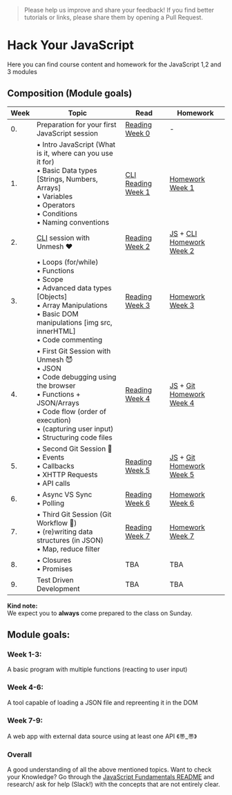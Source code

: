 > Please help us improve and share your feedback! If you find better tutorials or links, please share them by opening a Pull Request.

# Hack Your JavaScript
Here you can find course content and homework for the JavaScript 1,2 and 3 modules

## Composition (Module goals)

|Week|Topic|Read|Homework|
|----|-----|----|--------|
|0.|Preparation for your first JavaScript session|[Reading Week 0](https://github.com/HackYourFuture/JavaScript/tree/laurens_thomas/Week0)|-|
|1.|• Intro JavaScript (What is it, where can you use it for)<br>• Basic Data types [Strings, Numbers, Arrays]<br>• Variables<br>• Operators<br>• Conditions <br>• Naming conventions| [CLI Reading Week 1](https://github.com/HackYourFuture/CommandLine/blob/master/Lecture-1.md)| [Homework Week 1](https://github.com/HackYourFuture/JavaScript/tree/laurens_thomas/Week1/MAKEME.md)|
|2.| [CLI](https://github.com/HackYourFuture/CommandLine) session with Unmesh :heart:|[Reading Week 2](https://github.com/HackYourFuture/JavaScript/tree/laurens_thomas/Week2)|[JS](https://github.com/HackYourFuture/JavaScript/tree/laurens_thomas/Week2/MAKEME.md) + [CLI Homework Week 2](https://github.com/HackYourFuture/CommandLine/blob/master/HomeWork.md)|
|3.|• Loops (for/while)<br>• Functions <br>• Scope <br>• Advanced data types [Objects] <br>• Array Manipulations <br>• Basic DOM manipulations [img src, innerHTML]<br>• Code commenting|[Reading Week 3](https://github.com/HackYourFuture/JavaScript/tree/laurens_thomas/Week3)|[Homework Week 3](https://github.com/HackYourFuture/JavaScript/tree/laurens_thomas/Week3/MAKEME.md)|
|4.|• First Git Session with Unmesh :smiling_imp:<br>• JSON<br>• Code debugging using the browser<br>• Functions + JSON/Arrays<br>• Code flow (order of execution) <br>• (capturing user input) <br>• Structuring code files|[Reading Week 4](https://github.com/HackYourFuture/JavaScript/tree/master/laurens_thomas/README.md)|[JS](https://github.com/HackYourFuture/JavaScript/tree/laurens_thomas/Week4/MAKEME.md) + [Git Homework Week 4](https://github.com/HackYourFuture/Git/blob/master/Lecture-1.md)|
|5.|• Second Git Session :see_no_evil:<br>• Events<br>• Callbacks <br>• XHTTP Requests <br>• API calls|[Reading Week 5](https://github.com/HackYourFuture/JavaScript/tree/laurens_thomas/Week5/README.md)|[JS](https://github.com/HackYourFuture/JavaScript/tree/laurens_thomas/Week5/MAKEME.md) + [Git Homework Week 5](https://github.com/HackYourFuture/Git/blob/master/Lecture-2.md)|
|6.|• Async VS Sync <br>• Polling|[Reading Week 6](https://github.com/HackYourFuture/JavaScript/tree/laurens_thomas/Week6/README.md)|[Homework Week 6](https://github.com/HackYourFuture/JavaScript/tree/laurens_thomas/Week6/MAKEME.md)|
|7.|• Third Git Session (Git Workflow :muscle:) <br>• (re)writing data structures (in JSON)<br>• Map, reduce filter|[Reading Week 7](https://github.com/HackYourFuture/JavaScript/tree/laurens_thomas/Week7/MAKEME.md)|[Homework Week 7](https://github.com/HackYourFuture/JavaScript/tree/laurens_thomas/Week7/MAKEME.md)|
|8.|• Closures <br>• Promises|TBA|TBA|
|9.|Test Driven Development|TBA|TBA|


__Kind note:__<br>
We expect you to __always__ come prepared to the class on Sunday.


## Module goals:

### Week 1-3:
A basic program with multiple functions (reacting to user input)

### Week 4-6:
A tool capable of loading a JSON file and repreenting it in the DOM

### Week 7-9:
A web app with external data source using at least one API 《〠_〠》

### Overall
A good understanding of all the above mentioned topics. Want to check your Knowledge? Go through the [JavaScript Fundamentals README](https://github.com/HackYourFuture/JavaScript/tree/master/fundamentalsand) and research/ ask for help (Slack!) with the concepts that are not entirely clear.

